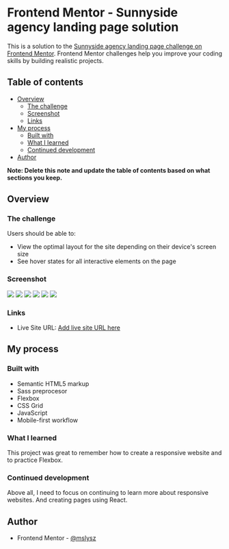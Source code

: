 # Frontend Mentor - Sunnyside agency landing page solution

This is a solution to the [Sunnyside agency landing page challenge on Frontend Mentor](https://www.frontendmentor.io/challenges/sunnyside-agency-landing-page-7yVs3B6ef). Frontend Mentor challenges help you improve your coding skills by building realistic projects.

## Table of contents

- [Overview](#overview)
  - [The challenge](#the-challenge)
  - [Screenshot](#screenshot)
  - [Links](#links)
- [My process](#my-process)
  - [Built with](#built-with)
  - [What I learned](#what-i-learned)
  - [Continued development](#continued-development)
- [Author](#author)

**Note: Delete this note and update the table of contents based on what sections you keep.**

## Overview

### The challenge

Users should be able to:

- View the optimal layout for the site depending on their device's screen size
- See hover states for all interactive elements on the page

### Screenshot

![](./images/screenshot1.png)
![](./images/screenshot2.png)
![](./images/screenshot3.png)
![](./images/screenshotmobile1.png)
![](./images/screenshotmobile2.png)
![](./images/screenshotmobile3.png)

### Links

- Live Site URL: [Add live site URL here](https://your-live-site-url.com)

## My process

### Built with

- Semantic HTML5 markup
- Sass preprocesor
- Flexbox
- CSS Grid
- JavaScript
- Mobile-first workflow

### What I learned

This project was great to remember how to create a responsive website and to practice Flexbox.

### Continued development

Above all, I need to focus on continuing to learn more about responsive websites.
And creating pages using React.

## Author

- Frontend Mentor - [@mslysz](https://www.frontendmentor.io/profile/mslysz)
